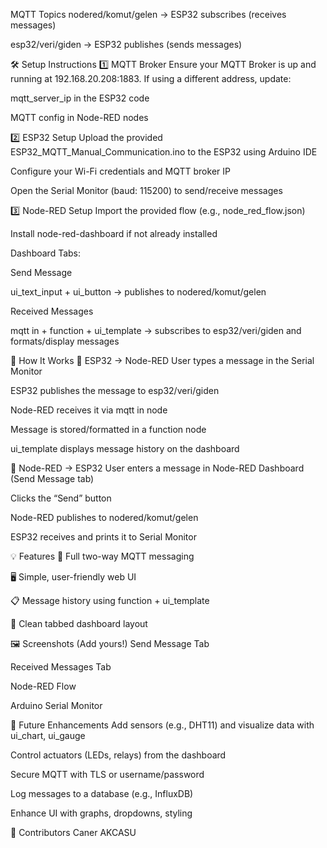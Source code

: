 MQTT Topics
nodered/komut/gelen → ESP32 subscribes (receives messages)

esp32/veri/giden → ESP32 publishes (sends messages)

🛠 Setup Instructions
1️⃣ MQTT Broker
Ensure your MQTT Broker is up and running at 192.168.20.208:1883. If using a different address, update:

mqtt_server_ip in the ESP32 code

MQTT config in Node-RED nodes

2️⃣ ESP32 Setup
Upload the provided ESP32_MQTT_Manual_Communication.ino to the ESP32 using Arduino IDE

Configure your Wi-Fi credentials and MQTT broker IP

Open the Serial Monitor (baud: 115200) to send/receive messages

3️⃣ Node-RED Setup
Import the provided flow (e.g., node_red_flow.json)

Install node-red-dashboard if not already installed

Dashboard Tabs:

Send Message

ui_text_input + ui_button → publishes to nodered/komut/gelen

Received Messages

mqtt in + function + ui_template → subscribes to esp32/veri/giden and formats/display messages

💬 How It Works
🔁 ESP32 → Node-RED
User types a message in the Serial Monitor

ESP32 publishes the message to esp32/veri/giden

Node-RED receives it via mqtt in node

Message is stored/formatted in a function node

ui_template displays message history on the dashboard

🔁 Node-RED → ESP32
User enters a message in Node-RED Dashboard (Send Message tab)

Clicks the “Send” button

Node-RED publishes to nodered/komut/gelen

ESP32 receives and prints it to Serial Monitor

💡 Features
🔄 Full two-way MQTT messaging

🖥 Simple, user-friendly web UI

📋 Message history using function + ui_template

📁 Clean tabbed dashboard layout

🖼 Screenshots (Add yours!)
Send Message Tab

Received Messages Tab

Node-RED Flow

Arduino Serial Monitor

🚀 Future Enhancements
Add sensors (e.g., DHT11) and visualize data with ui_chart, ui_gauge

Control actuators (LEDs, relays) from the dashboard

Secure MQTT with TLS or username/password

Log messages to a database (e.g., InfluxDB)

Enhance UI with graphs, dropdowns, styling

👤 Contributors
Caner AKCASU